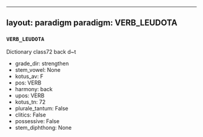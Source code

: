 
---
layout: paradigm
paradigm: VERB_LEUDOTA
---
### ` VERB_LEUDOTA `

Dictionary class72 back d~t
* grade_dir: strengthen
* stem_vowel: None
* kotus_av: F
* pos: VERB
* harmony: back
* upos: VERB
* kotus_tn: 72
* plurale_tantum: False
* clitics: False
* possessive: False
* stem_diphthong: None
